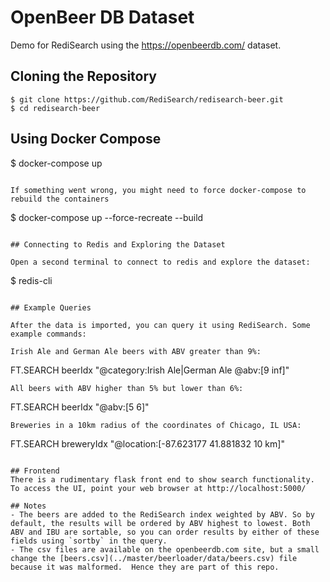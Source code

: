 

# OpenBeer DB Dataset 

Demo for RediSearch using the https://openbeerdb.com/ dataset.

## Cloning the Repository


```
$ git clone https://github.com/RediSearch/redisearch-beer.git
$ cd redisearch-beer
```

## Using Docker Compose

$ docker-compose up
```

If something went wrong, you might need to force docker-compose to rebuild the containers
```
$ docker-compose up --force-recreate --build
```

## Connecting to Redis and Exploring the Dataset

Open a second terminal to connect to redis and explore the dataset:

```
$ redis-cli
```

## Example Queries

After the data is imported, you can query it using RediSearch. Some example commands:

Irish Ale and German Ale beers with ABV greater than 9%:
```
FT.SEARCH beerIdx "@category:Irish Ale|German Ale @abv:[9 inf]"
```
All beers with ABV higher than 5% but lower than 6%:
```
FT.SEARCH beerIdx "@abv:[5 6]"
```
Breweries in a 10km radius of the coordinates of Chicago, IL USA:
```
FT.SEARCH breweryIdx "@location:[-87.623177 41.881832 10 km]"
```

## Frontend
There is a rudimentary flask front end to show search functionality. To access the UI, point your web browser at http://localhost:5000/

## Notes
- The beers are added to the RediSearch index weighted by ABV. So by default, the results will be ordered by ABV highest to lowest. Both ABV and IBU are sortable, so you can order results by either of these fields using `sortby` in the query.
- The csv files are available on the openbeerdb.com site, but a small change the [beers.csv](../master/beerloader/data/beers.csv) file because it was malformed.  Hence they are part of this repo.
